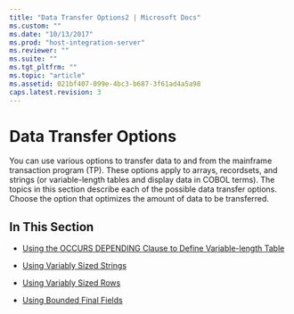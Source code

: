 ```yaml
---
title: "Data Transfer Options2 | Microsoft Docs"
ms.custom: ""
ms.date: "10/13/2017"
ms.prod: "host-integration-server"
ms.reviewer: ""
ms.suite: ""
ms.tgt_pltfrm: ""
ms.topic: "article"
ms.assetid: 021bf407-099e-4bc3-b687-3f61ad4a5a98
caps.latest.revision: 3
---
```

# Data Transfer Options
You can use various options to transfer data to and from the mainframe transaction program (TP). These options apply to arrays, recordsets, and strings (or variable-length tables and display data in COBOL terms). The topics in this section describe each of the possible data transfer options. Choose the option that optimizes the amount of data to be transferred.  
  
## In This Section  
  
-   [Using the OCCURS DEPENDING Clause to Define Variable-length Table](../core/defining-a-variable-length-table-with-the-occurs-depending-clause.md)  
  
-   [Using Variably Sized Strings](../core/variably-sized-strings.md)  
  
-   [Using Variably Sized Rows](../core/variably-sized-rows.md)  
  
-   [Using Bounded Final Fields](../core/bounded-final-fields.md)
